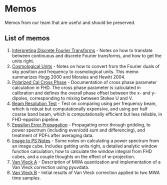 # Memos
Memos from our team that are useful and should be preserved.

## List of memos

1. [Interpreting Discrete Fourier Transforms](PDFs/001_DFT_Interpretation.pdf) - Notes on how to translate between continuous and discrete Fourier transforms, and how to get the units right.
2. [Cosmological Units](PDFs/002_Cosmological_Units.pdf) - Notes on how to convert from the Fourier duals of sky position and frequency to cosmological units. This memo summarizes Hogg 2000 and Morales and Hewitt 2004.
3. [Polarized Cal Cross Phase](PDFs/003_Polarized_Cal_Cross_Phase.pdf) - Documentation of cross phase parameter calculation in FHD. The cross phase parameter is calculated in calibration and defines the overall phase offset between the x- and y-dipoles, corresponding to mixing between Stokes U and V.
4. [Beam Resolution Test](PDFs/004_Beam_Resolution_Test.pdf) - Test on comparing using per frequency beam, which is robust but computationally expensive, and using per half coarse band beam, which is computationally efficient but less reliable, in FHD-eppsilon pipeline. 
5. [Eppsilon Error Propagation](PDFs/005_eppsilon_error_prop.pdf) - Propagating error through gridding, to power spectrum (including even/odd sum and differencing), and treatment of PDFs after averaging data.
6. [Image to PS Notes](PDFs/006_Image_to_PS_notes.pdf) - Some notes on calculating a power spectrum from an image cube. Includes getting units right, a detailed analytic window function calculation, how to calculate the window integral from FHD cubes, and a couple thoughts on the effect of w-projection.
7. [Van Vleck A](PDFs/007_Van_Vleck_A.pdf) - Description of MWA quantization and implementation of a Van Vleck correction using pyuvdata.
8. [Van Vleck B](PDFs/008_Van_Vleck_B.pdf) - Initial results of Van Vleck correction applied to two MWA time samples.
